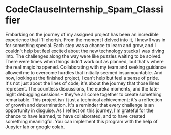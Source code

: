 # CodeClauseInternship_Spam_Classifier
Embarking on the journey of my assigned project has been an incredible experience that I'll cherish. From the moment I delved into it, I knew I was in for something special. Each step was a chance to learn and grow, and I couldn't help but feel excited about the new technology stacks I was diving into. The challenges along the way were like puzzles waiting to be solved. There were times when things didn't work out as planned, but that's where the real magic happened. Collaborating with my team and seeking guidance allowed me to overcome hurdles that initially seemed insurmountable. And now, looking at the finished project, I can't help but feel a sense of pride. It's not just about the lines of code; it's about the journey that those lines represent. The countless discussions, the eureka moments, and the late-night debugging sessions – they've all come together to create something remarkable. This project isn't just a technical achievement; it's a reflection of growth and determination. It's a reminder that every challenge is an opportunity in disguise. As I reflect on this journey, I'm grateful for the chance to have learned, to have collaborated, and to have created something meaningful.
You can implement this program with the help of Jupyter lab or google colab.
